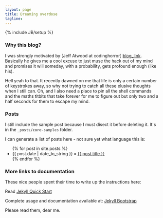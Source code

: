 ```yaml
---
layout: page
title: Dreaming overdose
tagline:
---
```

{% include JB/setup %}

### Why this blog?
I was strongly motivated by [Jeff Atwood at codinghorror] [blog_link]. Basically he gives me a cool excuse to just muse the hack out of my mind and promises it will someday, with a probability, gets profound enough (like his).

Hell yeah to that. It recently dawned on me that life is only a certain number of keystrokes away, so why not trying to catch all these elusive thoughts when I still can. Oh, and I also need a place to pin all the shell commands and the maths titbits that take forever for me to figure out but only two and a half seconds for them to escape my mind.

[blog_link]: http://blog.codinghorror.com/how-to-achieve-ultimate-blog-success-in-one-easy-step/

### Posts

I still include the sample post because I must disect it before deleting it.
It's in the `_posts/core-samples` folder.

I can generate a list of posts here - not sure yet what language this is:

<ul class="posts">
  {% for post in site.posts %}
    <li><span>{{ post.date | date_to_string }}</span> &raquo; <a href="{{ BASE_PATH }}{{ post.url }}">{{ post.title }}</a></li>
  {% endfor %}
</ul>

### More links to documentation
These nice people spent their time to write up the instructions here:

Read [Jekyll Quick Start](http://jekyllbootstrap.com/usage/jekyll-quick-start.html)

Complete usage and documentation available at: [Jekyll Bootstrap](http://jekyllbootstrap.com)

Please read them, dear me.